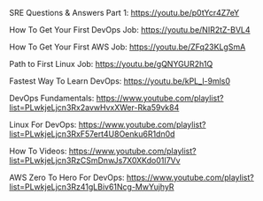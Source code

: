 SRE Questions & Answers Part 1: https://youtu.be/p0tYcr4Z7eY

How To Get Your First DevOps Job: https://youtu.be/NIR2tZ-BVL4

How To Get Your First AWS Job: https://youtu.be/ZFq23KLgSmA

Path to First Linux Job: https://youtu.be/gQNYGUR2h1Q

Fastest Way To Learn DevOps: https://youtu.be/kPL_l-9mls0

DevOps Fundamentals: https://www.youtube.com/playlist?list=PLwkjeLjcn3Rx2avwHvxXWer-Rka59vk84

Linux For DevOps: https://www.youtube.com/playlist?list=PLwkjeLjcn3RxF57ert4U8Oenku6R1dn0d

How To Videos: https://www.youtube.com/playlist?list=PLwkjeLjcn3RzCSmDnwJs7X0XKdo01I7Vv

AWS Zero To Hero For DevOps: https://www.youtube.com/playlist?list=PLwkjeLjcn3Rz41gLBiv61Ncg-MwYujhyR
